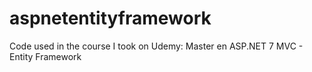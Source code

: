 # aspnetentityframework
Code used in the course I took on Udemy: Master en ASP.NET 7 MVC - Entity Framework
